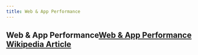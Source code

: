 ```yaml
---
title: Web & App Performance
---
```

## Web & App Performance<a href='https://en.wikipedia.org/wiki/Web_performance' target='_blank' rel='nofollow'>Web & App Performance Wikipedia Article</a>
